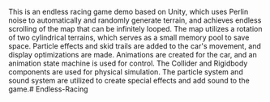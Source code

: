 This is an endless racing game demo based on Unity, which uses Perlin noise to automatically and randomly generate terrain, and achieves endless scrolling of the map that can be infinitely looped. The map utilizes a rotation of two cylindrical terrains, which serves as a small memory pool to save space. Particle effects and skid trails are added to the car's movement, and display optimizations are made. Animations are created for the car, and an animation state machine is used for control. The Collider and Rigidbody components are used for physical simulation. The particle system and sound system are utilized to create special effects and add sound to the game.# Endless-Racing
